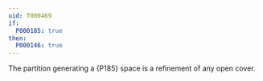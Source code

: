 ```yaml
---
uid: T000469
if:
  P000185: true
then:
  P000146: true
---
```


The partition generating a {P185} space is a refinement of any open cover.
